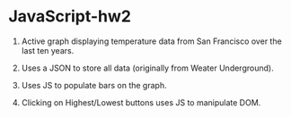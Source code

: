 # JavaScript-hw2

1. Active graph displaying temperature data from San Francisco over the last ten years.

2. Uses a JSON to store all data (originally from Weater Underground).

3. Uses JS to populate bars on the graph.

4. Clicking on Highest/Lowest buttons uses JS to manipulate DOM.
